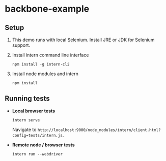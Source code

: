 backbone-example
=============
## Setup

1. This demo runs with local Selenium. 
   Install JRE or JDK for Selenium support.

2. Install intern command line interface

   ```
   npm install -g intern-cli
   ```

3. Install node modules and intern

    ```
    npm install
    ```

## Running tests

* **Local browser tests**

    ```
    intern serve
    ```

    Navigate to `http://localhost:9000/node_modules/intern/client.html?config=tests/intern.js`.

* **Remote node / browser tests**

    ```
    intern run --webdriver
    ```
